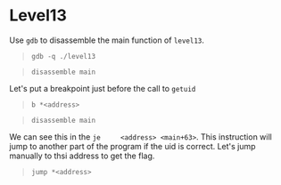 # Level13

Use `gdb` to disassemble the main function of `level13`.
>`gdb -q ./level13`

>`disassemble main`

Let's put a breakpoint just before the call to `getuid`
>`b *<address>`

>`disassemble main`

We can see this in the `je     <address> <main+63>`. This instruction will jump to another part of the program if the uid is correct. Let's jump manually to thsi address to get the flag.
>`jump *<address>`
